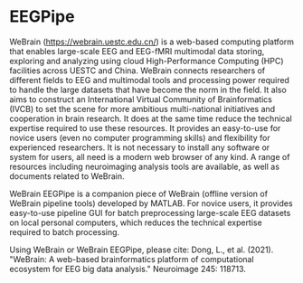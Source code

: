 # EEGPipe
WeBrain (https://webrain.uestc.edu.cn/) is a web-based computing platform that enables large-scale EEG and EEG-fMRI multimodal data storing, exploring and analyzing using cloud High-Performance Computing (HPC) facilities across UESTC and China. WeBrain connects researchers of different fields to EEG and multimodal tools and processing power required to handle the large datasets that have become the norm in the field. It also aims to construct an International Virtual Community of Brainformatics (IVCB) to set the scene for more ambitious multi-national initiatives and cooperation in brain research. It does at the same time reduce the technical expertise required to use these resources. It provides an easy-to-use for novice users (even no computer programming skills) and flexibility for experienced researchers. It is not necessary to install any software or system for users, all need is a modern web browser of any kind. A range of resources including neuroimaging analysis tools are available, as well as documents related to WeBrain.

WeBrain EEGPipe is a companion piece of WeBrain (offline version of WeBrain pipeline tools) developed by MATLAB. For novice users, it provides easy-to-use pipeline GUI for batch preprocessing large-scale EEG datasets on local personal computers, which reduces the technical expertise required to batch processing.

Using WeBrain or WeBrain EEGPipe, please cite:
Dong, L., et al. (2021). "WeBrain: A web-based brainformatics platform of computational ecosystem for EEG big data analysis." Neuroimage 245: 118713.

